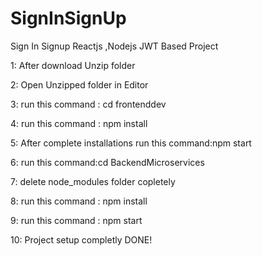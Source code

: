 # SignInSignUp
Sign In Signup Reactjs ,Nodejs JWT Based Project 

1:  After download Unzip folder

2:  Open Unzipped folder in Editor

3:  run this command : cd frontenddev

4:  run this command : npm install

5:  After complete installations run this command:npm start

6:  run this command:cd BackendMicroservices

7:  delete node_modules folder copletely

8:  run this command : npm install

9:  run this command : npm start

10: Project setup completly DONE!
